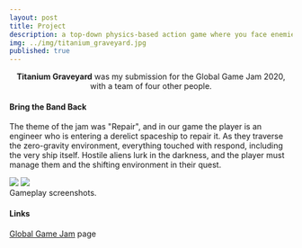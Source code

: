 ```yaml
---
layout: post
title: Project
description: a top-down physics-based action game where you face enemies and gravity alike
img: ../img/titanium_graveyard.jpg
published: true
---
```


<center><b>Titanium Graveyard</b> was my submission for the Global Game Jam 2020, with a team of four other people.</center>

#### Bring the Band Back
The theme of the jam was "Repair", and in our game the player is an engineer who is entering a derelict spaceship to repair it. As they traverse the zero-gravity environment, everything touched with respond, including the very ship itself. Hostile aliens lurk in the darkness, and the player must manage them and the shifting environment in their quest.

<div class="owl-carousel owl-theme">
<a href="{{ site.baseurl }}/img/ggj20_screen.png" target="_blank"><img src="{{ site.baseurl }}/ggj20_screen.png" /></a>
<a href="{{ site.baseurl }}/img/ggj20_still.png" target="_blank"><img src="{{ site.baseurl }}/ggj20_still.png" /></a>
</div>

<div class="col three caption">
	Gameplay screenshots.
</div>

#### Links

[Global Game Jam][ggj20] page

[ggj20]: https://globalgamejam.org/2020/games/titanium-graveyard-9